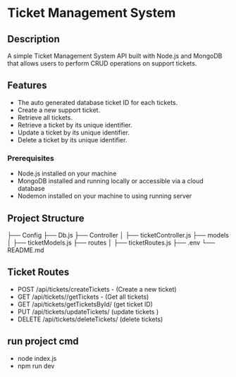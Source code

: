 # Ticket Management System

## Description
A simple Ticket Management System API built with Node.js and MongoDB that allows users to perform CRUD operations on support tickets. 

## Features
- The auto generated database ticket ID for each tickets.
- Create a new support ticket.
- Retrieve all tickets.
- Retrieve a ticket by its unique identifier.
- Update a ticket by its unique identifier.
- Delete a ticket by its unique identifier.

### Prerequisites
- Node.js installed on your machine
- MongoDB installed and running locally or accessible via a cloud database
- Nodemon installed on your machine to using running server

## Project Structure

├── Config
     ├── Db.js
├── Controller
│   ├── ticketController.js
├── models
│   ├── ticketModels.js
├── routes
│   ├── ticketRoutes.js
├── .env
└── README.md

## Ticket Routes
- POST /api/tickets/createTickets - (Create a new ticket)
- GET /api/tickets//getTickets -    (Get all tickets)
- GET /api/tickets/getTicketsById/   (get ticket ID)
- PUT /api/tickets/updateTickets/     (update tickets )
- DELETE /api/tickets/deleteTickets/   (delete tickets)

## run project cmd
 - node index.js
 - npm run dev

 
